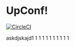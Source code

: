 # UpConf!

[![CircleCI](https://circleci.com/gh/originalhat/upconf.svg?style=svg&circle-token=333c1b7222098d272db59f32b83f4d9945b5d232)](https://circleci.com/gh/originalhat/upconf)

askdjskajd1
1
1
1
1
1
1
1
1
1
1
